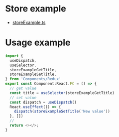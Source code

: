 # Store example
- [storeExample.ts](./storeExample.ts)

# Usage example
```ts
import {
  useDispatch,
  useSelector,
  storeExampleGetTitle,
  storeExampleSetTitle,
} from 'Components/Redux'
export const Component:React.FC = () => {
  // get value
  const title = useSelector(storeExampleGetTitle)
  // set value
  const dispatch = useDispatch()
  React.useEffect(() => {
    dispatch(storeExampleSetTitle('New value'))
  }, [])
  //
  return <></>;
}
```
